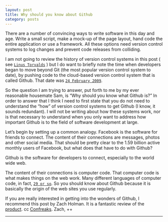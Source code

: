 ```yaml
---  
layout: post
title: Why should you know about Github
category: posts
---  
```


There are a number of convincing ways to write software in this day and age. Write a small script, make a mock-up of the page layout, hand code the entire application or use a framework. All these options need version control systems to log changes and prevent code releases from colliding.   

I am not going to review the history of version control systems in this post ( see [`Linus Torvalds`][`Linus Torvalds`] ) but I do want to briefly note the time when developers began to move beyond Git (the most popular version control system to date), by pushing code to the cloud-based version control system that is called Github. That date was [`24 February 2009`][`24 February 2009`].  

So the question I am trying to answer, put forth to me by my ever reasonable housemate Sam, is “Why should you know what Github is?” In order to answer that I think I need to first state that you do not need to understand the “how” of version control systems to get Github (I know, it sounds redundant). I will not be writing about how these systems work, nor is that necessary to understand when you only want to address how important Github is to the field of software development at large.  

Let’s begin by setting up a common analogy. Facebook is the software for friends to connect. The content of their connections are messages, photos and other social media. That should be pretty clear to the 1.59 billion active monthly users of Facebook, but what does that have to do with Github?  

Github is the software for developers to connect, especially to the world wide web.  

The content of their connections is computer code. That computer code is what makes things on the web work. Many different languages of computer code, in fact, [`29 or so`][`29 or so`]. So you should know about Github because it is basically the origin of the web sites you use regularly.  

If you are really interested in getting into the wonders of Github, I recommend this post by Zach Holman. It is a fantastic review of the [product][product]. cc [Confreaks][Confreaks]. Zach, ++ 

---  
[`Linus Torvalds`]: https://en.wikipedia.org/wiki/Linus_Torvalds
[product]: https://www.youtube.com/watch?v=qyz3jkOBbQY
[`29 or so`]: https://github.com/showcases/programming-languages?s=stars
[`24 February 2009`]: https://en.wikipedia.org/wiki/GitHub
[Confreaks]: http://confreaks.tv/events/rubyconf2012

